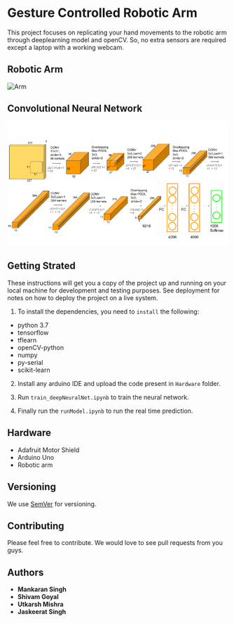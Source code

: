 # Gesture Controlled Robotic Arm

This project focuses on replicating your hand movements to the robotic arm through deeplearning model and openCV. So, no extra sensors are required except a laptop with a working webcam.

## Robotic Arm

![Arm](https://github.com/MankaranSingh/MiniRoboticArm_GestureRecognition/blob/master/sample1.png)

## Convolutional Neural Network

![Neural Net](https://github.com/MankaranSingh/MiniRoboticArm_GestureRecognition/blob/master/sample2.png)

## Getting Strated 

These instructions will get you a copy of the project up and running on your local machine for development and testing purposes. See deployment for notes on how to deploy the project on a live system.

1) To install the dependencies, you need to ``install`` the following:

- python 3.7
- tensorflow
- tflearn
- openCV-python
- numpy
- py-serial
- scikit-learn 

2) Install any arduino IDE and upload the code present in ``Hardware`` folder.

3) Run ``train_deepNeuralNet.ipynb`` to train the neural network.

4) Finally run the ``runModel.ipynb`` to run the real time prediction.

## Hardware 

- Adafruit Motor Shield
- Arduino Uno
- Robotic arm

## Versioning

We use [SemVer](http://semver.org/) for versioning.

## Contributing

Please feel free to contribute. We would love to see pull requests from you guys.

## Authors

* **Mankaran Singh**  
* **Shivam Goyal** 
* **Utkarsh Mishra** 
* **Jaskeerat Singh**
